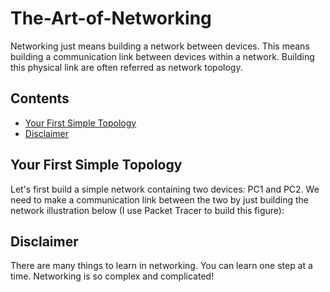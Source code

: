 # The-Art-of-Networking

Networking just means building a network between devices. This means building a communication link between devices within a network. Building this physical link
are often referred as network topology.

## Contents
- [Your First Simple Topology](#your-first-simple-topology)
- [Disclaimer](#disclaimer)

## Your First Simple Topology

Let's first build a simple network containing two devices: PC1 and PC2. We need to make a communication link between the two by just building the network illustration 
below (I use Packet Tracer to build this figure):

## Disclaimer

There are many things to learn in networking. You can learn one step at a time. Networking is so complex and complicated!
